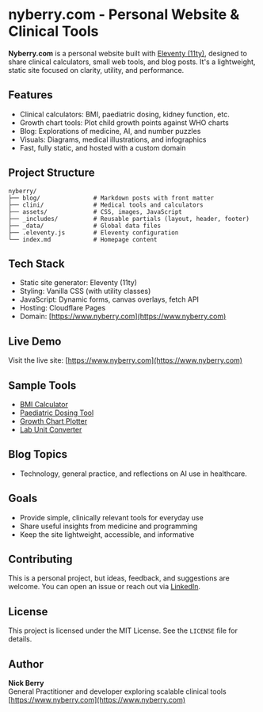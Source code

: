 # nyberry.com - Personal Website & Clinical Tools

**Nyberry.com** is a personal website built with [Eleventy (11ty)](https://www.11ty.dev/), designed to share clinical calculators, small web tools, and blog posts. It's a lightweight, static site focused on clarity, utility, and performance.

## Features

- Clinical calculators: BMI, paediatric dosing, kidney function, etc.
- Growth chart tools: Plot child growth points against WHO charts
- Blog: Explorations of medicine, AI, and number puzzles
- Visuals: Diagrams, medical illustrations, and infographics
- Fast, fully static, and hosted with a custom domain

## Project Structure

    nyberry/
    ├── blog/               # Markdown posts with front matter
    ├── clini/              # Medical tools and calculators
    ├── assets/             # CSS, images, JavaScript
    ├── _includes/          # Reusable partials (layout, header, footer)
    ├── _data/              # Global data files
    ├── .eleventy.js        # Eleventy configuration
    └── index.md            # Homepage content

## Tech Stack

- Static site generator: Eleventy (11ty)
- Styling: Vanilla CSS (with utility classes)
- JavaScript: Dynamic forms, canvas overlays, fetch API
- Hosting: Cloudflare Pages
- Domain: [https://www.nyberry.com](https://www.nyberry.com)

## Live Demo

Visit the live site: [https://www.nyberry.com](https://www.nyberry.com)

## Sample Tools

- [BMI Calculator](https://www.nyberry.com/clini/bmi/)
- [Paediatric Dosing Tool](https://www.nyberry.com/clini/paeds-doses/)
- [Growth Chart Plotter](https://www.nyberry.com/clini/growth-charts/)
- [Lab Unit Converter](https://www.nyberry.com/clini/unit-converter/)

## Blog Topics

- Technology, general practice, and reflections on AI use in healthcare.

## Goals

- Provide simple, clinically relevant tools for everyday use
- Share useful insights from medicine and programming
- Keep the site lightweight, accessible, and informative

## Contributing

This is a personal project, but ideas, feedback, and suggestions are welcome. You can open an issue or reach out via [LinkedIn](https://www.linkedin.com/in/nick-berry-767329232/).

## License

This project is licensed under the MIT License. See the `LICENSE` file for details.

## Author

**Nick Berry**  
General Practitioner and developer exploring scalable clinical tools  
[https://www.nyberry.com](https://www.nyberry.com)
